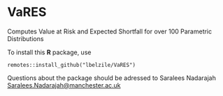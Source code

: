 # VaRES

Computes Value at Risk and Expected Shortfall for over 100 Parametric Distributions

To install this **R** package, use

```{r}
remotes::install_github("lbelzile/VaRES")
```

Questions about the package should be adressed to Saralees Nadarajah <Saralees.Nadarajah@manchester.ac.uk>
